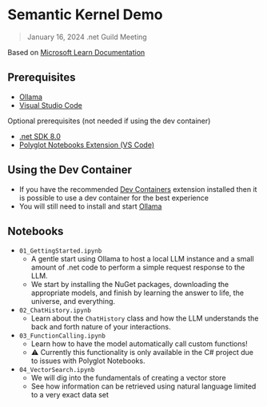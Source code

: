 # Semantic Kernel Demo

> January 16, 2024 .net Guild Meeting

Based on [Microsoft Learn Documentation](https://learn.microsoft.com/en-us/semantic-kernel/overview/)

## Prerequisites

- [Ollama](https://ollama.com/)
- [Visual Studio Code](https://code.visualstudio.com/)

Optional prerequisites (not needed if using the dev container)
- [.net SDK 8.0](https://dotnet.microsoft.com/en-us/download/dotnet/8.0)
- [Polyglot Notebooks Extension (VS Code)](https://marketplace.visualstudio.com/items?itemName=ms-dotnettools.dotnet-interactive-vscode)

## Using the Dev Container

- If you have the recommended [Dev Containers](https://marketplace.visualstudio.com/items?itemName=ms-vscode-remote.remote-containers) extension installed then it is possible to use a dev container for the best experience
- You will still need to install and start [Ollama](https://ollama.com/)

## Notebooks

- `01_GettingStarted.ipynb`
  - A gentle start using Ollama to host a local LLM instance and a small amount of .net code to perform a simple request response to the LLM.
  - We start by installing the NuGet packages, downloading the appropriate models, and finish by learning the answer to life, the universe, and everything.
- `02_ChatHistory.ipynb`
  - Learn about the `ChatHistory` class and how the LLM understands the back and forth nature of your interactions.
- `03_FunctionCalling.ipynb`
  - Learn how to have the model automatically call custom functions!
  - ⚠ Currently this functionality is only available in the C# project due to issues with Polyglot Notebooks.
- `04_VectorSearch.ipynb`
  - We will dig into the fundamentals of creating a vector store
  - See how information can be retrieved using natural language limited to a very exact data set
